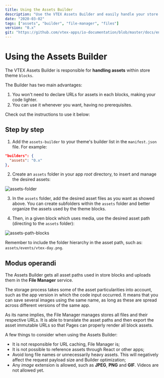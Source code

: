 ```yaml
---
title: Using the Assets Builder
description: "Use the VTEX Assets Builder and easily handle your store block's asset files."
date: "2020-03-02"
tags: ["assets", "builder", "file-manager", "files"]
version: "0.x"
git: "https://github.com/vtex-apps/io-documentation/blob/master/docs/en/Recipes/store/creating-a-production-workspace.md"
---
```


# Using the Assets Builder

The VTEX Assets Builder is responsible for **handling assets** within store theme `blocks`. 

The Builder has two main advantages: 

1) You won't need to declare URLs for assets in each blocks, making your code lighter. 
2) You can use it whenever you want, having no prerequisites. 

Check out the instructions to use it below:

## Step by step 

1. Add the `assets-builder` to your theme's builder list in the `manifest.json` file. For example:

```JSON
"builders": {
  "assets": "0.x"
},
```

2. Create an `assets` folder in your app *root* directory, to insert and manage the desired assets:

![assets-folder](https://user-images.githubusercontent.com/52087100/75712413-a6252480-5ca6-11ea-8ef6-7c54752d451f.png)

3. In the `assets` folder, add the desired asset files as you want as showed above. You can create subfolders within the `assets` folder and better organize the assets used by the theme blocks. 

4. Then, in a given block which uses media, use the desired asset path (directing to the `assets` folder):

![assets-path-blocks](https://user-images.githubusercontent.com/52087100/75712419-a7565180-5ca6-11ea-9afe-5ce398f7e0f4.png)

<div class="alert alert-warning">
Remember to include the folder hierarchy in the asset path, such as: <code>assets/events/vtex-day.png</code>.
</div>

## Modus operandi

The Assets Builder gets all asset paths used in store blocks and uploads them in the **File Manager** service. 

<div class="alert alert-info">
The storage process takes some of the asset particularities into account, such as the app version in which the code input occurred. It means that you can save several images using the same name, as long as these are spread across different versions of the same app. 
</div>

As its name implies, the File Manager manages stores all files and their respective URLs. It is able to translate the asset paths and then export the asset immutable URLs so that Pages can properly render all block assets. 

A few things to consider when using the Assets Builder:
- It is not responsible for URL caching, File Manager is; 
- It is not possible to reference assets through React or other apps; 
- Avoid long file names or unnecessarily heavy assets. This will negatively affect the request payload size and Builder optimization;
- Any *image* extension is allowed, such as **JPEG**, **PNG** and **GIF**. Videos are not allowed yet.
